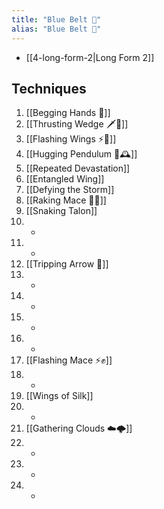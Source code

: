 ```yaml
---
title: "Blue Belt 🔵"
alias: "Blue Belt 🔵"
---
```

- [[4-long-form-2|Long Form 2]]
## Techniques
1. [[Begging Hands 🤲]]
2. [[Thrusting Wedge 🗡️🔼]]
3. [[Flashing Wings ⚡🪽]]
4. [[Hugging Pendulum 🤗🕰️]]
5. [[Repeated Devastation]]
6. [[Entangled Wing]]
7. [[Defying the Storm]]
8. [[Raking Mace 🧹✊]]
9. [[Snaking Talon]]
10. -
11. -
12. [[Tripping Arrow 🏹]]
13. -
14. -
15. -
16. -
17. [[Flashing Mace ⚡✊]]
18. -
19. [[Wings of Silk]]
20. -
21. [[Gathering Clouds ☁️🌩️]]
22. -
23. -
24. -
